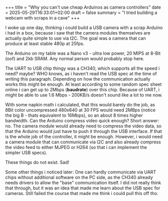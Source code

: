 +++
title = "Why you can't use cheap Arduinos as camera controllers"
date = 2025-05-29T16:33:01+02:00
draft = false
summary = "I tried building a webcam with scraps in a cave"
+++

I woke up one day, thinking i could build a USB camera with a scrap Arduino i
had in a box, because i saw that the camera modules themselves are actually
quite simple to use via I2C. The goal was a camera that can produce at least
stable 480p at 25fps.

The Arduino on my table was a Nano v3 - ultra low power, 20 MIPS at 8-Bit (oof)
and 2kb SRAM. Any normal person would probably stop here.

The UART to USB chip thingy was a CH340, which supports all the speed i need?
maybe? WHO knows, as i haven't read the USB spec at the time of writing this
paragraph. Depending on how the communication actually works this might be
enough. At least according to some random spec sheet online i can get up to
2Mbps (**baudrate**) over this chip. Because of UART, i might be able to use
1.6 Mbps - 200KB/s doesn't sound like a lot to me now. 

With some napkin math i calculated, that this would barely do the job, as 8Bit
color uncompressed 480x640 at 30 FPS would need 2MBps (notice the big B - thats
equivalent to 16Mbps), so an about 8 times higher bandwidth. Can the Arduino
compress video quick enough? Short answer: no. The camera module would already
need to compress the video data, so that the Arduino would just have to push it
through the USB interface. If that is the whole job of the controller, it might
be enough. However, i would need a camera module that can communicate via I2C
and also already compress the video feed to either MJPEG or H264 (so that i can
implement the simpler USB specs).

These things do not exist. Sad!

Some other things i noticed later: One can hardly communicate via UART chips
without additional software on the PC side, as the CH340 already needs drivers
to allow the "base" communication itself. I did not really think that through,
but it was an idea that made me learn about the USB spec for cameras. Still
failed the course that made me think i could pull this off tho.
